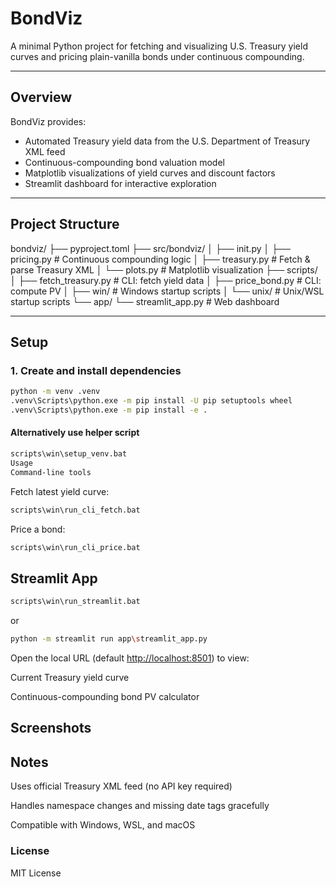 # BondViz

A minimal Python project for fetching and visualizing U.S. Treasury yield curves and pricing plain-vanilla bonds under continuous compounding.

---

## Overview

BondViz provides:

- Automated Treasury yield data from the U.S. Department of Treasury XML feed  
- Continuous-compounding bond valuation model  
- Matplotlib visualizations of yield curves and discount factors  
- Streamlit dashboard for interactive exploration

---

## Project Structure

bondviz/
├── pyproject.toml
├── src/bondviz/
│ ├── init.py
│ ├── pricing.py # Continuous compounding logic
│ ├── treasury.py # Fetch & parse Treasury XML
│ └── plots.py # Matplotlib visualization
├── scripts/
│ ├── fetch_treasury.py # CLI: fetch yield data
│ ├── price_bond.py # CLI: compute PV
│ ├── win/ # Windows startup scripts
│ └── unix/ # Unix/WSL startup scripts
└── app/
└── streamlit_app.py # Web dashboard

---

## Setup

### 1. Create and install dependencies

```bash
python -m venv .venv
.venv\Scripts\python.exe -m pip install -U pip setuptools wheel
.venv\Scripts\python.exe -m pip install -e .
```

#### Alternatively use helper script

```bash
scripts\win\setup_venv.bat
Usage
Command-line tools
```

Fetch latest yield curve:

```bash
scripts\win\run_cli_fetch.bat
```

Price a bond:

```bash
scripts\win\run_cli_price.bat
```

## Streamlit App

```bash
scripts\win\run_streamlit.bat
```

or

```bash
python -m streamlit run app\streamlit_app.py
```

Open the local URL (default <http://localhost:8501>) to view:

Current Treasury yield curve

Continuous-compounding bond PV calculator

## Screenshots



## Notes

Uses official Treasury XML feed (no API key required)

Handles namespace changes and missing date tags gracefully

Compatible with Windows, WSL, and macOS

### License

MIT License
